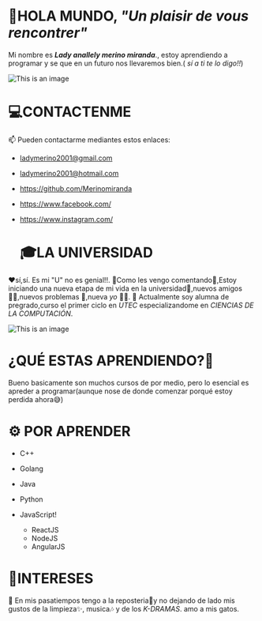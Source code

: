    # 👋HOLA MUNDO, _"Un plaisir de vous rencontrer"_ 
Mi nombre es _***Lady anallely merino miranda***_., estoy aprendiendo a programar y se que en un futuro nos llevaremos bien.( _sí a ti te lo digo!!_)

![This is an image](https://p4.wallpaperbetter.com/wallpaper/613/22/414/anime-anime-girls-manga-computer-wallpaper-preview.jpg)

   # 💻CONTACTENME
   📫 Pueden contactarme mediantes estos enlaces:

- ladymerino2001@gmail.com
- ladymerino2001@hotmail.com
- https://github.com/Merinomiranda
- https://www.facebook.com/
- https://www.instagram.com/

     # 🎓LA UNIVERSIDAD
❤sí,sí. Es mi "U" no es genial!!.
🌈Como les vengo comentando👀,Estoy iniciando una nueva etapa de mi vida en la universidad🏫,nuevos amigos 👯‍♀️,nuevos problemas 🤣,nueva _yo_ 👩🏻.
🌱 Actualmente soy alumna de pregrado,curso el primer ciclo en _UTEC_ especializandome en _CIENCIAS DE LA COMPUTACIÓN_.

![This is an image](http://worldofficeforum.com/wp-content/uploads/2017/01/utec.jpg)

  # ¿QUÉ ESTAS APRENDIENDO?📕
Bueno basicamente son muchos cursos de por medio, pero lo esencial es apreder a programar(aunque nose de donde comenzar porqué estoy perdida ahora😅)

# ⚙ POR APRENDER
- C++
- Golang
- Java
- Python
- JavaScript!                           

  - ReactJS
  - NodeJS
  - AngularJS

 # 🎊INTERESES 
                                            
💞️ En mis pasatiempos tengo a la reposteria🥧y no dejando de lado mis gustos de la limpieza✨, musica🎶 y de los _K-DRAMAS_.
amo a mis gatos.
